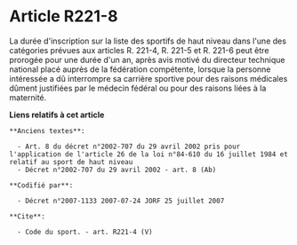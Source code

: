 # Article R221-8

La durée d'inscription sur la liste des sportifs de haut niveau dans l'une des catégories prévues aux articles R. 221-4, R.
221-5 et R. 221-6 peut être prorogée pour une durée d'un an, après avis motivé du directeur technique national placé auprès
de la fédération compétente, lorsque la personne intéressée a dû interrompre sa carrière sportive pour des raisons médicales
dûment justifiées par le médecin fédéral ou pour des raisons liées à la maternité.

**Liens relatifs à cet article**

	**Anciens textes**:

	  - Art. 8 du décret n°2002-707 du 29 avril 2002 pris pour l'application de l'article 26 de la loi n°84-610 du 16 juillet 1984 et relatif au sport de haut niveau
	  - Décret n°2002-707 du 29 avril 2002 - art. 8 (Ab)

	**Codifié par**:

	  - Décret n°2007-1133 2007-07-24 JORF 25 juillet 2007

	**Cite**:

	  - Code du sport. - art. R221-4 (V)

